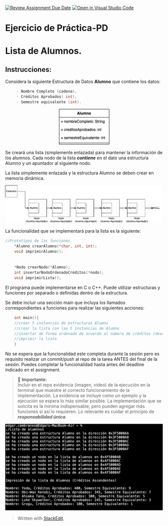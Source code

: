 [![Review Assignment Due Date](https://classroom.github.com/assets/deadline-readme-button-24ddc0f5d75046c5622901739e7c5dd533143b0c8e959d652212380cedb1ea36.svg)](https://classroom.github.com/a/4TBp-IWb)
[![Open in Visual Studio Code](https://classroom.github.com/assets/open-in-vscode-718a45dd9cf7e7f842a935f5ebbe5719a5e09af4491e668f4dbf3b35d5cca122.svg)](https://classroom.github.com/online_ide?assignment_repo_id=11625324&assignment_repo_type=AssignmentRepo)
# Ejercicio de Práctica-PD
#  Lista de Alumnos.

## Instrucciones:

Considera la siguiente Estructura de Datos **Alumno** que contiene los datos:
```c++
     - Nombre Completo (cadena),  
     - Créditos Aprobados( int),
     - Semestre equivalente (int).
 ```


<p align="center">
  <img src="assets/Alumno.drawio.png">
</p>
 
Se creará una lista (simplemente enlazada) para mantener la información de los alumnos.  Cada nodo de la lista ***contiene*** en el dato una estructura Alumno y un apuntador al siguiente nodo.

La lista simplemente enlazada y la estructura Alumno se deben crear en memoria dinámica. 

![Estructura de la lista de Alumnos](assets/ListaAlumnos.drawio.png)

La funcionalidad que se implementará para la lista es la siguiente:

```c++
//Prototipos de las funciones
    *Alumno crearAlumno(*char, int, int);
    void imprimirAlumno();

    
    *Nodo crearNodo(*Alumno);
    int insertarNodoOrdenadoCréditos(*nodo);
    void imprimirLista();
```
El programa puede implementarse en C o C++. Puede utilizar estructuras y funciones por separado o definidas dentro de la estructura.

Se debe incluir una sección main que incluya los llamados correspondientes a funciones para realizar las siguientes acciones:

```c++
    int main(){
    //crear 5 instancias de estructuras Alumno
    //crear la lista con las 5 instancias de Alumno
    //insertar de forma ordenada de acuerdo al número de créditos (descendente)
    //imprimir la lista
    }
```

No se espera que la funcionalidad este completa durante la sesión pero es requisito realizar un commit/push al repo de la tarea ANTES del final de la sesión. Puedes completar la funcionalidad hasta antes del deadline indicado en el assignment.

> :pushpin: **Importante:**    
> Incluir en el repo evidencia (imagen, video) de la ejecución en la terminal que muestre el correcto funcionamiento de la implementación. La evidencia se incluye como un  ejemplo y la ejecución se espera lo más similar posible.
>La implementación que se solicita es la mínima indispensable, pero pueden agregar más funciones si así lo requieren. Lo relevante es cuidar el principio de ***responsabilidad única***.

![Evidencia](assets/EvidenciaTerminal.png)

> Written with [StackEdit](https://stackedit.io/).